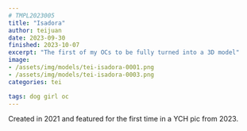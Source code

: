 ```yaml
---
# TMPL2023005
title: "Isadora"
author: teijuan
date: 2023-09-30
finished: 2023-10-07
excerpt: "The first of my OCs to be fully turned into a 3D model"
image:
- /assets/img/models/tei-isadora-0001.png
- /assets/img/models/tei-isadora-0003.png
categories: tei

tags: dog girl oc
---
```


Created in 2021 and featured for the first time in a YCH pic from 2023.